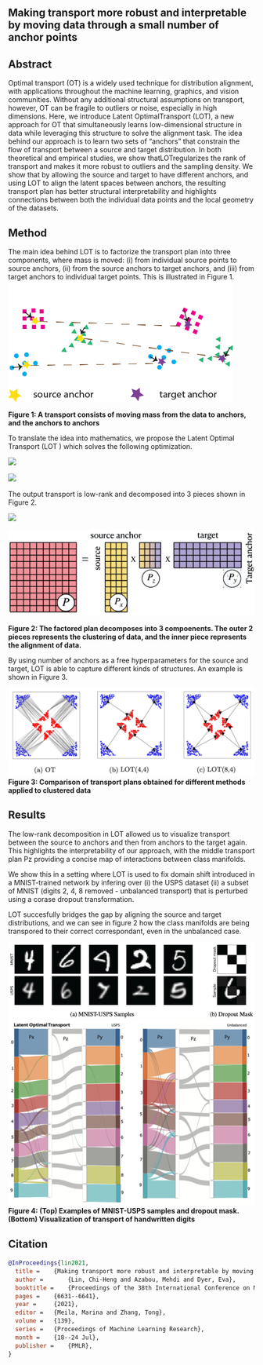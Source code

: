 ## Making transport more robust and interpretable by moving data through a small number of anchor points

## Abstract
Optimal transport (OT) is a widely used technique for distribution alignment, with applications throughout the machine learning, graphics, and vision communities. Without any additional structural assumptions on transport, however, OT can be fragile to outliers or noise, especially in high dimensions. Here, we introduce Latent OptimalTransport (LOT), a new approach for OT that simultaneously learns low-dimensional structure in data while leveraging this structure to solve the alignment task.  The idea behind our approach is to learn two sets of “anchors” that constrain the flow of transport between a source and target distribution. In both theoretical and empirical studies, we show thatLOTregularizes the rank of transport and makes it more robust to outliers and the sampling density. We show that by allowing the source and target to have different anchors, and using LOT to align the latent spaces between anchors,  the resulting transport plan has better structural interpretability and highlights connections between both the individual data points and the local geometry of the datasets.

## Method
The main idea behind LOT is to factorize the transport plan into three components, where mass is moved: (i) from individual source points to source anchors, (ii) from the source anchors to target anchors, and (iii) from target anchors to individual target points. This is illustrated in Figure 1.
![](imgs/illus.png)

**Figure 1: A transport consists of moving mass from the data to anchors, and the anchors to anchors**

To translate the idea into mathematics, we propose the Latent Optimal Transport (LOT ) which solves the following optimization.

![](https://latex.codecogs.com/svg.latex?\min_{\mathbf{P},z}\langle&space;\mathbf{P}_x,\mathbf{C}_x\rangle&space;&plus;&space;\langle&space;\mathbf{P}_z,\mathbf{C}_z\rangle&space;&plus;&space;\langle&space;\mathbf{P}_y,\mathbf{C}_y\rangle)

![](https://latex.codecogs.com/svg.latex?s.t.~\mathbf{P}_x1=\mu,~\mathbf{P}^T_y1=\nu,~\mathbf{P}^T_x1=z_x,~\mathbf{P}_y1=z_y,~\mathbf{P}_z1=z_x,~\mathbf{P}^T_z1=z_y)

The output transport is low-rank and decomposed into 3 pieces shown in Figure 2.

![](https://latex.codecogs.com/svg.latex?\mathbf{P}=\mathbf{P}_{x}%20\operatorname{diag}\left(\mathbf{u}_{z}^{-1}\right)%20\mathbf{P}_{z}%20\operatorname{diag}\left(\mathbf{v}_{z}^{-1}\right)%20\mathbf{P}_{y})

![](imgs/lott.png)

**Figure 2: The factored plan decomposes into 3 compoenents. The outer 2 pieces represents the clustering of data, and the inner piece represents the alignment of data.**

By using number of anchors as a free hyperparameters for the source and target, LOT is able to capture different kinds of structures. An example is shown in Figure 3.

![](imgs/figure1_red.png)
**Figure 3: Comparison of transport plans obtained for different methods applied to clustered data**

## Results
The low-rank decomposition in LOT allowed us to visualize transport between the source to anchors and then from anchors to the target again. This highlights the interpretability of our approach, with the middle transport plan Pz providing a concise map of interactions between class manifolds. 

We show this in a setting where LOT is used to fix domain shift introduced in a MNIST-trained network by infering over (i) the USPS dataset (ii) a subset of MNIST (digits 2, 4, 8 removed - unbalanced transport) that is perturbed using a corase dropout transformation.

LOT succesfully bridges the gap by aligning the source and target distributions, and we can see in figure 2 how the class manifolds are being transpored to their correct correspondant, even in the unbalanced case.


![](imgs/minist.png)
![](imgs/figure2.png)
**Figure 4: (Top) Examples of MNIST-USPS samples and dropout mask. (Bottom) Visualization of transport of handwritten digits**

## Citation

```bibtex
@InProceedings{lin2021,
  title = 	 {Making transport more robust and interpretable by moving data through a small number of anchor points},
  author =       {Lin, Chi-Heng and Azabou, Mehdi and Dyer, Eva},
  booktitle = 	 {Proceedings of the 38th International Conference on Machine Learning},
  pages = 	 {6631--6641},
  year = 	 {2021},
  editor = 	 {Meila, Marina and Zhang, Tong},
  volume = 	 {139},
  series = 	 {Proceedings of Machine Learning Research},
  month = 	 {18--24 Jul},
  publisher =    {PMLR},
}
```
